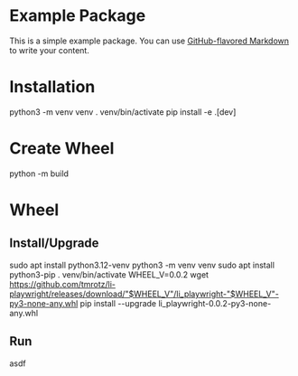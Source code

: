 # Example Package

This is a simple example package. You can use
[GitHub-flavored Markdown](https://guides.github.com/features/mastering-markdown/)
to write your content.



# Installation
python3 -m venv venv
. venv/bin/activate
pip install -e .[dev]

# Create Wheel
python -m build

# Wheel
## Install/Upgrade
sudo apt install python3.12-venv
python3 -m venv venv
sudo apt install python3-pip
. venv/bin/activate
WHEEL_V=0.0.2
wget https://github.com/tmrotz/li-playwright/releases/download/"$WHEEL_V"/li_playwright-"$WHEEL_V"-py3-none-any.whl
pip install --upgrade li_playwright-0.0.2-py3-none-any.whl

## Run
asdf

